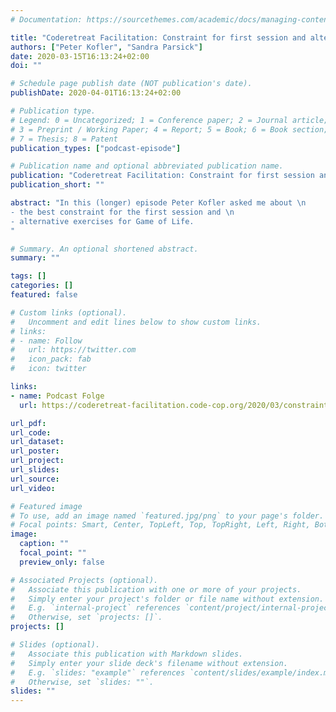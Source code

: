 ```yaml
---
# Documentation: https://sourcethemes.com/academic/docs/managing-content/

title: "Coderetreat Facilitation: Constraint for first session and alternative exercises for Game of Life "
authors: ["Peter Kofler", "Sandra Parsick"]
date: 2020-03-15T16:13:24+02:00
doi: ""

# Schedule page publish date (NOT publication's date).
publishDate: 2020-04-01T16:13:24+02:00

# Publication type.
# Legend: 0 = Uncategorized; 1 = Conference paper; 2 = Journal article;
# 3 = Preprint / Working Paper; 4 = Report; 5 = Book; 6 = Book section;
# 7 = Thesis; 8 = Patent
publication_types: ["podcast-episode"]

# Publication name and optional abbreviated publication name.
publication: "Coderetreat Facilitation: Constraint for first session and alternative exercises for Game of Life"
publication_short: ""

abstract: "In this (longer) episode Peter Kofler asked me about \n
- the best constraint for the first session and \n
- alternative exercises for Game of Life.
"

# Summary. An optional shortened abstract.
summary: ""

tags: []
categories: []
featured: false

# Custom links (optional).
#   Uncomment and edit lines below to show custom links.
# links:
# - name: Follow
#   url: https://twitter.com
#   icon_pack: fab
#   icon: twitter

links:
- name: Podcast Folge
  url: https://coderetreat-facilitation.code-cop.org/2020/03/constraint-for-first-session-and.html

url_pdf:
url_code:
url_dataset:
url_poster:
url_project:
url_slides:
url_source:
url_video:

# Featured image
# To use, add an image named `featured.jpg/png` to your page's folder.
# Focal points: Smart, Center, TopLeft, Top, TopRight, Left, Right, BottomLeft, Bottom, BottomRight.
image:
  caption: ""
  focal_point: ""
  preview_only: false

# Associated Projects (optional).
#   Associate this publication with one or more of your projects.
#   Simply enter your project's folder or file name without extension.
#   E.g. `internal-project` references `content/project/internal-project/index.md`.
#   Otherwise, set `projects: []`.
projects: []

# Slides (optional).
#   Associate this publication with Markdown slides.
#   Simply enter your slide deck's filename without extension.
#   E.g. `slides: "example"` references `content/slides/example/index.md`.
#   Otherwise, set `slides: ""`.
slides: ""
---
```

